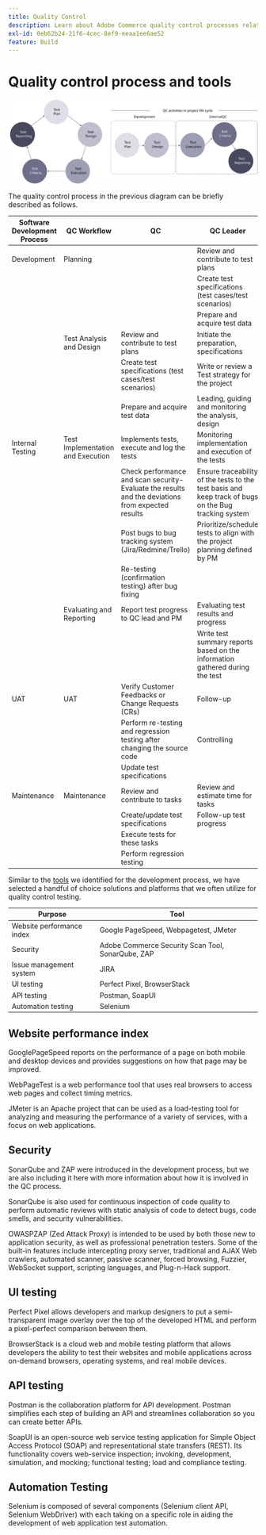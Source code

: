 ```yaml
---
title: Quality Control
description: Learn about Adobe Commerce quality control processes related to implementation projects.
exl-id: 0eb62b24-21f6-4cec-8ef9-eeaa1ee6ae52
feature: Build
---
```

# Quality control process and tools

![Quality control process diagram](../../assets/playbooks/quality-control-diagram.svg)

The quality control process in the previous diagram can be briefly described as follows.

<table>
<thead>
  <tr>
    <th>Software Development Process</th>
    <th>QC Workflow</th>
    <th>QC</th>
    <th>QC Leader</th>
  </tr>
</thead>
<tbody>
  <tr>
    <td>Development</td>
    <td>Planning</td>
    <td></td>
    <td>Review and contribute to test plans</td>
  </tr>
  <tr>
    <td></td>
    <td></td>
    <td></td>
    <td>Create test specifications (test cases/test scenarios)</td>
  </tr>
  <tr>
    <td></td>
    <td></td>
    <td></td>
    <td>Prepare and acquire test data</td>
  </tr>
  <tr>
    <td></td>
    <td>Test Analysis and Design</td>
    <td>Review and contribute to test plans</td>
    <td>Initiate the preparation, specifications</td>
  </tr>
  <tr>
    <td></td>
    <td></td>
    <td>Create test specifications (test cases/test scenarios)</td>
    <td>Write or review a Test strategy for the project</td>
  </tr>
  <tr>
    <td></td>
    <td></td>
    <td>Prepare and acquire test data</td>
    <td> Leading, guiding and monitoring the analysis, design</td>
  </tr>
  <tr>
    <td>Internal Testing</td>
    <td>Test Implementation and Execution</td>
    <td>Implements tests, execute and log the tests</td>
    <td>Monitoring implementation and execution of the tests</td>
  </tr>
  <tr>
    <td></td>
    <td></td>
    <td>Check performance and scan security- Evaluate the results and the deviations from expected results</td>
    <td>Ensure traceability of the tests to the test basis and keep track of bugs on the Bug tracking system</td>
  </tr>
  <tr>
    <td></td>
    <td></td>
    <td>Post bugs to bug tracking system (Jira/Redmine/Trello)</td>
    <td>Prioritize/schedule tests to align with the project planning defined by PM</td>
  </tr>
  <tr>
    <td></td>
    <td></td>
    <td>Re-testing (confirmation testing) after bug fixing</td>
    <td></td>
  </tr>
  <tr>
    <td></td>
    <td>Evaluating and Reporting</td>
    <td>Report test progress to QC lead and PM</td>
    <td>Evaluating test results and progress</td>
  </tr>
  <tr>
    <td></td>
    <td></td>
    <td></td>
    <td>Write test summary reports based on the information gathered during the test</td>
  </tr>
  <tr>
    <td>UAT</td>
    <td>UAT</td>
    <td>Verify Customer Feedbacks or Change Requests (CRs)</td>
    <td>Follow-up</td>
  </tr>
  <tr>
    <td></td>
    <td></td>
    <td>Perform re-testing and regression testing after changing the source code</td>
    <td>Controlling</td>
  </tr>
  <tr>
    <td></td>
    <td></td>
    <td>Update test specifications</td>
    <td></td>
  </tr>
  <tr>
    <td>Maintenance</td>
    <td>Maintenance</td>
    <td>Review and contribute to tasks</td>
    <td>Review and estimate time for tasks</td>
  </tr>
  <tr>
    <td></td>
    <td></td>
    <td>Create/update test specifications</td>
    <td>Follow-up test progress</td>
  </tr>
  <tr>
    <td></td>
    <td></td>
    <td>Execute tests for these tasks</td>
    <td></td>
  </tr>
  <tr>
    <td></td>
    <td></td>
    <td>Perform regression testing</td>
    <td></td>
  </tr>
</tbody>
</table>

Similar to the [tools](project-management-tools.md) we identified for the development process, we have selected a handful of choice solutions and platforms that we often utilize for quality control testing.

| Purpose                   | Tool                                              |
|---------------------------|---------------------------------------------------|
| Website performance index | Google PageSpeed, Webpagetest, JMeter             |
| Security                  | Adobe Commerce Security Scan Tool, SonarQube, ZAP |
| Issue management system   | JIRA                                              |
| UI testing                | Perfect Pixel, BrowserStack                       |
| API testing               | Postman, SoapUI                                   |
| Automation testing        | Selenium                                          |


## Website performance index

GooglePageSpeed reports on the performance of a page on both mobile and desktop devices and provides suggestions on how that page may be improved.

WebPageTest is a web performance tool that uses real browsers to access web pages and collect timing metrics.

JMeter is an Apache project that can be used as a load-testing tool for analyzing and measuring the performance of a variety of services, with a focus on web applications.

## Security

SonarQube and ZAP were introduced in the development process, but we are also including it here with more information about how it is involved in the QC process.

SonarQube is also used for continuous inspection of code quality to perform automatic reviews with static analysis of code to detect bugs, code smells, and security vulnerabilities.

OWASPZAP (Zed Attack Proxy) is intended to be used by both those new to application security, as well as professional penetration testers. Some of the built-in features include intercepting proxy server, traditional and AJAX Web crawlers, automated scanner, passive scanner, forced browsing, Fuzzier, WebSocket support, scripting languages, and Plug-n-Hack support.

## UI testing

Perfect Pixel allows developers and markup designers to put a semi-transparent image overlay over the top of the developed HTML and perform a pixel-perfect comparison between them.

BrowserStack is a cloud web and mobile testing platform that allows developers the ability to test their websites and mobile applications across on-demand browsers, operating systems, and real mobile devices.

## API testing 

Postman is the collaboration platform for API development. Postman simplifies each step of building an API and streamlines collaboration so you can create better APIs.

SoapUI is an open-source web service testing application for Simple Object Access Protocol (SOAP) and representational state transfers (REST). Its functionality covers web-service inspection; invoking, development, simulation, and mocking; functional testing; load and compliance testing.

## Automation Testing

Selenium is composed of several components (Selenium client API, Selenium WebDriver) with each taking on a specific role in aiding the development of web application test automation.
